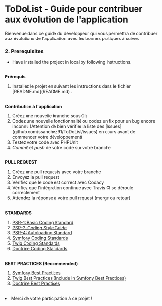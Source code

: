 # ToDoList - Guide pour contribuer aux évolution de l'application <br/>

Bienvenue dans ce guide du développeur qui vous permettra de contribuer aux évolutions de l'application avec les bonnes pratiques à suivre.

### 2. Prerequisites

*   Have installed the project in local by following  instructions.

<br/>
<b>Prérequis</b>
<ol>
    <li>Installez le projet en suivant les instructions dans le fichier [README.md](README.md) .</li>
</ol>
<br/>
<b>Contribution à l'application</b>
<ol>
    <li>Créez une nouvelle branche sous Git</li>
    <li>Codez une nouvelle fonctionnalité ou codez un fix pour un bug encore inconnu (Attention de bien vérifier la liste des [Issues](github.com/ssanchez91/ToDoList/issues) en cours avant de commencer votre développement)</li>
    <li>Testez votre code avec PHPUnit</li>
    <li><em>Commit</em> et <em>push</em> de votre code sur votre branche</li>
</ol>
    

<br/>
<b>PULL REQUEST</b>
<ol>
    <li>Créez une pull requests avec votre branche</li>
    <li>Envoyez la pull request</li>
    <li>Vérifiez que le code est correct avec Codacy</li>
    <li>Vérifiez que l'intégration continue avec Travis CI se déroule correctement</li>
    <li>Attendez la réponse à votre pull request (merge ou retour)</li>
</ol>
</br>
<b>STANDARDS</b>
<ol>
    <li><a href="https://github.com/php-fig/fig-standards/blob/master/accepted/PSR-1-basic-coding-standard.md" target="_blank">PSR-1: Basic Coding Standard</a></li>
    <li><a href="https://github.com/php-fig/fig-standards/blob/master/accepted/PSR-2-coding-style-guide.md" target="_blank">PSR-2: Coding Style Guide</a></li>
    <li><a href="https://github.com/php-fig/fig-standards/blob/master/accepted/PSR-4-autoloader.md" target="_blank">PSR-4: Autoloading Standard</a></li>
    <li><a href="https://symfony.com/doc/3.1/contributing/code/standards.html" target="_blank">Symfony Coding Standards</a></li>
    <li><a href="https://twig.symfony.com/doc/2.x/coding_standards.html" target="_blank">Twig Coding Standards</a></li>
    <li><a href="https://www.doctrine-project.org/projects/doctrine-coding-standard/en/5.0/index.html" target="_blank">Doctrine Coding Standards</a></li>
</ol>
</br>
<b>BEST PRACTICES (Recommended)</b>
<ol>
    <li><a href="https://symfony.com/doc/4.3/best_practices.html" target="_blank">Symfony Best Practices</a></li>
    <li><a href="https://symfony.com/doc/4.3/best_practices.html" target="_blank">Twig Best Practices (Include in Symfony Best Practices)</a></li>
    <li><a href="https://www.doctrine-project.org/projects/doctrine-orm/en/2.6/reference/best-practices.html" target="_blank">Doctrine Best Practices</a></li>
</ol>
</br>
<li>Merci de votre participation à ce projet !</li>
